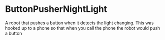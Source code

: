 # ButtonPusherNightLight
A robot that pushes a button when it detects the light changing. This was hooked up to a phone so that when you call the phone the robot would push a button
